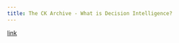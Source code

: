 ```yaml
---
title: The CK Archive - What is Decision Intelligence?
---
```


[link](https://towardsdatascience.com/introduction-to-decision-intelligence-5d147ddab767)

